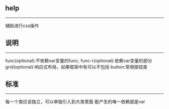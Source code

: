 ## help
***
辅助进行css操作
## 说明
***
func(optional):不依赖var变量的func;
func-r(optional):依赖var变量的部分
grid(optional):响应式布局，如果框架中有可以不包括
button:常用按钮类

## 标准
***
每一个类应该独立，可以单独引入到大类里面
能产生的唯一依赖就是var
